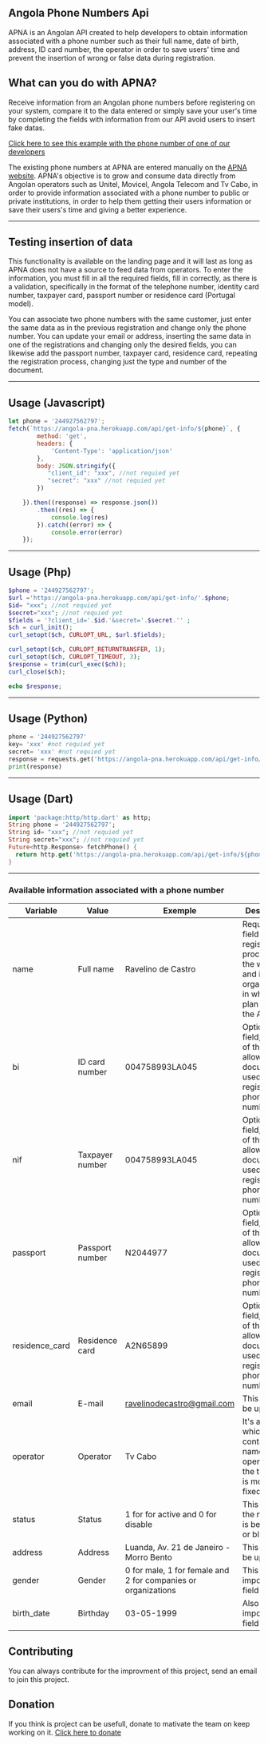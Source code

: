 

## Angola Phone Numbers Api

APNA is an Angolan API created to help developers to obtain information associated with a phone number such as their full name, date of birth, address, ID card number, the operator in order to save users' time and prevent the insertion of wrong or false data during registration.


## What can you do with APNA?

Receive information from an Angolan phone numbers before registering on your system, compare it to the data entered or simply save your user's time by completing the fields with information from our API avoid users to insert fake datas.

[Click here to see this example with the phone number of one of our developers](https://angola-pna.herokuapp.com/api/get-info/244927562797)

The existing phone numbers at APNA are entered manually on the [APNA website](https://angola-pna.herokuapp.com/). APNA's objective is to grow and consume data directly from Angolan operators such as Unitel, Movicel, Angola Telecom and Tv Cabo, in order to provide information associated with a phone number to public or private institutions, in order to help them getting their users information or save their users's time and giving a better experience.

---
## Testing insertion of data

This functionality is available on the landing page and it will last as long as APNA does not have a source to feed data from operators. To enter the information, you must fill in all the required fields, fill in correctly, as there is a validation, specifically in the format of the telephone number, identity card number, taxpayer card, passport number or residence card (Portugal model).

You can associate two phone numbers with the same customer, just enter the same data as in the previous registration and change only the phone number. You can update your email or address, inserting the same data in one of the registrations and changing only the desired fields, you can likewise add the passport number, taxpayer card, residence card, repeating the registration process, changing just the type and number of the document.

---

## Usage (Javascript)

```javascript
let phone = '244927562797';
fetch(`https://angola-pna.herokuapp.com/api/get-info/${phone}`, {
        method: 'get',
        headers: {
            'Content-Type': 'application/json'
        },
        body: JSON.stringify({ 
           "client_id": "xxx", //not requied yet
           "secret": "xxx" //not requied yet
        })

    }).then((response) => response.json())
        .then((res) => {
            console.log(res)
        }).catch((error) => {
            console.error(error)
    });
```

---

## Usage (Php)

```php
$phone = '244927562797';
$url ='https://angola-pna.herokuapp.com/api/get-info/'.$phone;
$id= "xxx"; //not requied yet
$secret="xxx"; //not requied yet
$fields = '?client_id='.$id.'&secret='.$secret.'' ;
$ch = curl_init();
curl_setopt($ch, CURLOPT_URL, $url.$fields);

curl_setopt($ch, CURLOPT_RETURNTRANSFER, 1);
curl_setopt($ch, CURLOPT_TIMEOUT, 3);
$response = trim(curl_exec($ch));
curl_close($ch);

echo $response;
```

---
## Usage (Python)

```python
phone = '244927562797'
key= 'xxx' #not requied yet
secret= 'xxx' #not requied yet
response = requests.get('https://angola-pna.herokuapp.com/api/get-info/${phone}?client_id=${key}&secret=${secret}')
print(response)
```

---
## Usage (Dart)

```dart
import 'package:http/http.dart' as http;
String phone = '244927562797';
String id= "xxx"; //not requied yet
String secret="xxx"; //not requied yet
Future<http.Response> fetchPhone() {
  return http.get('https://angola-pna.herokuapp.com/api/get-info/${phone}?client_id=${id}&secret=${secret}');
}
```

---

### Available information associated with a phone number


| Variable       | Value  | Exemple    | Description   |
| ---            | ---    | ---        | ---           |
| name           | Full name  |Ravelino de Castro| Requireed field in the registration process on the website and itul for organizations in which they plan to join the API |
| bi  | ID card number| 004758993LA045  | Optional field, it is one of the allowed document used to register a phone number |
| nif  | Taxpayer number | 004758993LA045 | Optional field, it is one of the allowed document used to register a phone number |
| passport  | Passport number | N2044977| Optional field, it is one of the allowed document used to register a phone number |
| residence_card  | Residence card | A2N65899   |Optional field, it is one of the allowed document used to register a phone number |
| email  | E-mail | ravelinodecastro@gmail.com  | This info can be updated |
| operator  | Operator | Tv Cabo  | It's an object which contains the name of operator and the type, if it is mobile or fixed  |
| status  | Status | 1 for for active and 0 for disable  | This inform if the number is being used or blocked |
| address  | Address | Luanda, Av. 21 de Janeiro - Morro Bento  | This info can be updated  |
| gender  | Gender | 0 for male, 1 for female and 2 for companies or organizations  | This is a very important field |
| birth_date  | Birthday | 03-05-1999  | Also another important field  |

## Contributing

You can always contribute for the improvment of this project, send an email to join this project.

## Donation

If you think is project can be usefull, donate to mativate the team on keep working on it. [Click here to donate](https://angola-pna.herokuapp.com/#donation-section)


